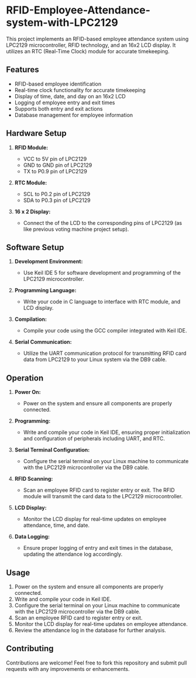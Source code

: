 # RFID-Employee-Attendance-system-with-LPC2129


This project implements an RFID-based employee attendance system using LPC2129 microcontroller, RFID technology, and an 16x2 LCD display. It utilizes an RTC (Real-Time Clock) module for accurate timekeeping.

## Features

- RFID-based employee identification
- Real-time clock functionality for accurate timekeeping
- Display of time, date, and day on an 16x2 LCD
- Logging of employee entry and exit times
- Supports both entry and exit actions
- Database management for employee information

## Hardware Setup

1. **RFID Module:**
   - VCC to 5V pin of LPC2129
   - GND to GND pin of LPC2129
   - TX to P0.9 pin of LPC2129

2. **RTC Module:**
   - SCL to P0.2 pin of LPC2129
   - SDA to P0.3 pin of LPC2129

3. **16 x 2 Display:**
   - Connect the of the LCD to the corresponding pins of LPC2129 (as like previous voting machine project setup).

## Software Setup

1. **Development Environment:**
   - Use Keil IDE 5 for software development and programming of the LPC2129 microcontroller.

2. **Programming Language:**
   - Write your code in C language to interface with RTC module, and LCD display.

3. **Compilation:**
   - Compile your code using the GCC compiler integrated with Keil IDE.

4. **Serial Communication:**
   - Utilize the UART communication protocol for transmitting RFID card data from LPC2129 to your Linux system via the DB9 cable.

## Operation

1. **Power On:**
   - Power on the system and ensure all components are properly connected.

2. **Programming:**
   - Write and compile your code in Keil IDE, ensuring proper initialization and configuration of peripherals including UART, and RTC.

3. **Serial Terminal Configuration:**
   - Configure the serial terminal on your Linux machine to communicate with the LPC2129 microcontroller via the DB9 cable.

4. **RFID Scanning:**
   - Scan an employee RFID card to register entry or exit. The RFID module will transmit the card data to the LPC2129 microcontroller.

5. **LCD Display:**
   - Monitor the LCD display for real-time updates on employee attendance, time, and date.

6. **Data Logging:**
   - Ensure proper logging of entry and exit times in the database, updating the attendance log accordingly.

## Usage

1. Power on the system and ensure all components are properly connected.
2. Write and compile your code in Keil IDE.
3. Configure the serial terminal on your Linux machine to communicate with the LPC2129 microcontroller via the DB9 cable.
4. Scan an employee RFID card to register entry or exit.
5. Monitor the LCD display for real-time updates on employee attendance.
6. Review the attendance log in the database for further analysis.

## Contributing

Contributions are welcome! Feel free to fork this repository and submit pull requests with any improvements or enhancements.
